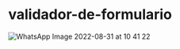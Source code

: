 # validador-de-formulario

![WhatsApp Image 2022-08-31 at 10 41 22](https://user-images.githubusercontent.com/104745187/187693111-149da2a1-d199-46b9-8870-a01e9847658d.jpeg)
